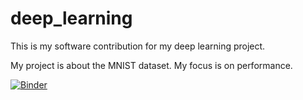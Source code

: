 # deep_learning

This is my software contribution for my deep learning project.

My project is about the MNIST dataset. My focus is on performance.

[![Binder](https://mybinder.org/badge_logo.svg)](https://mybinder.org/v2/gh/mkuppel/deep_learning/main?labpath=software_contribution.ipynb)
